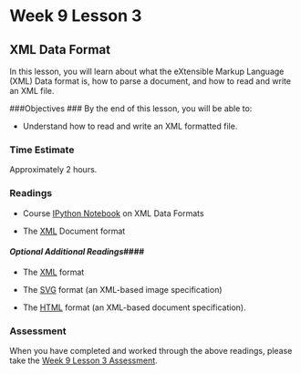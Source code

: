 # Week 9 Lesson 3 #
## XML Data Format ##

In this lesson, you will learn about what the eXtensible Markup Language (XML) Data format is, how to parse a document, and how to read and write an XML file.

###Objectives ###
By the end of this lesson, you will be able to:

- Understand how to read and write an XML formatted file.

### Time Estimate ###

Approximately 2 hours.

### Readings ####

- Course [IPython Notebook](notebooks/xml-dataformat.ipynb) on XML Data Formats

- The [XML](https://en.wikipedia.org/wiki/XML) Document format


#### *Optional Additional Readings*####

- The [XML](http://www.w3.org/XML/) format 

- The [SVG](https://en.wikipedia.org/wiki/Scalable_Vector_Graphics)
format (an XML-based image specification)

- The [HTML](https://en.wikipedia.org/wiki/HTML) format (an XML-based
document specification).

### Assessment ###

When you have completed and worked through the above readings, please take the [Week 9 Lesson 3 Assessment](https://learn.illinois.edu/mod/quiz/view.php?id=1682736).
